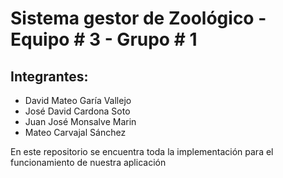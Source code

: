 # Sistema gestor de Zoológico - Equipo # 3 - Grupo # 1
## Integrantes:  
* David Mateo Garía Vallejo
* José David Cardona Soto
* Juan José Monsalve Marin
* Mateo Carvajal Sánchez

En este repositorio se encuentra toda la implementación para el funcionamiento de nuestra aplicación
